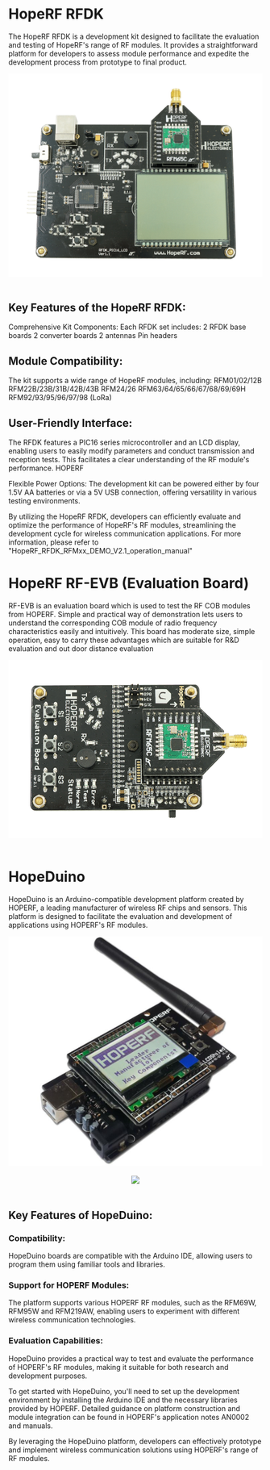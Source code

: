 

# HopeRF RFDK

The HopeRF RFDK is a development kit designed to facilitate the evaluation and testing of HopeRF's range of RF modules. It provides a straightforward platform for developers to assess module performance and expedite the development process from prototype to final product.

<div align="center">
  <img src="/images/SubG_RFDK.jpg">  
</div>  
</br> 

## Key Features of the HopeRF RFDK:
Comprehensive Kit Components: Each RFDK set includes:
2 RFDK base boards
2 converter boards
2 antennas
Pin headers

## Module Compatibility: 
The kit supports a wide range of HopeRF modules, including:
RFM01/02/12B
RFM22B/23B/31B/42B/43B
RFM24/26
RFM63/64/65/66/67/68/69/69H
RFM92/93/95/96/97/98 (LoRa)

## User-Friendly Interface: 
The RFDK features a PIC16 series microcontroller and an LCD display, enabling users to easily modify parameters and conduct transmission and reception tests. This facilitates a clear understanding of the RF module's performance. 
HOPERF

Flexible Power Options: The development kit can be powered either by four 1.5V AA batteries or via a 5V USB connection, offering versatility in various testing environments.

By utilizing the HopeRF RFDK, developers can efficiently evaluate and optimize the performance of HopeRF's RF modules, streamlining the development cycle for wireless communication applications. For more information, please refer to "HopeRF_RFDK_RFMxx_DEMO_V2.1_operation_manual"

# HopeRF RF-EVB (Evaluation Board)
RF-EVB is an evaluation board which is used to test the RF COB modules from HOPERF. Simple and practical way of demonstration lets users to understand the
corresponding COB module of radio frequency characteristics easily and intuitively. This board has moderate size, simple operation, easy to carry these
advantages which are suitable for R&D evaluation and out door distance evaluation

<div align="center">
  <img src="/images/SubG_RFEVB.jpg">  
</div>  
</br> 

# HopeDuino
HopeDuino is an Arduino-compatible development platform created by HOPERF, a leading manufacturer of wireless RF chips and sensors. This platform is designed to facilitate the evaluation and development of applications using HOPERF's RF modules.

<div align="center">
  <img src="/images/SubG_HOPEDUINO.png">  
</div>  
</br> 

<div align="center">
  <img src="/images/SubG_Hopeduino_2.png">  
</div>  
</br> 

## Key Features of HopeDuino:
### Compatibility: 
HopeDuino boards are compatible with the Arduino IDE, allowing users to program them using familiar tools and libraries.

### Support for HOPERF Modules: 
The platform supports various HOPERF RF modules, such as the RFM69W, RFM95W and RFM219AW, enabling users to experiment with different wireless communication technologies. 

### Evaluation Capabilities: 
HopeDuino provides a practical way to test and evaluate the performance of HOPERF's RF modules, making it suitable for both research and development purposes.

To get started with HopeDuino, you'll need to set up the development environment by installing the Arduino IDE and the necessary libraries provided by HOPERF. Detailed guidance on platform construction and module integration can be found in HOPERF's application notes AN0002 and manuals. 

By leveraging the HopeDuino platform, developers can effectively prototype and implement wireless communication solutions using HOPERF's range of RF modules.